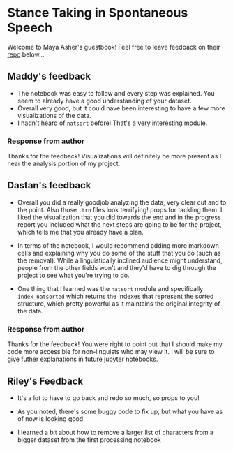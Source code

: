 # Stance Taking in Spontaneous Speech
Welcome to Maya Asher's guestbook! Feel free to leave feedback on their [repo](https://github.com/Data-Science-for-Linguists-2024/Stance-Taking-in-Spontaneous-Speech) below...

## Maddy's feedback
- The notebook was easy to follow and every step was explained. You seem to already have a good understanding of your dataset.
- Overall very good, but it could have been interesting to have a few more visualizations of the data.
- I hadn't heard of `natsort` before! That's a very interesting module.

### Response from author
Thanks for the feedback! Visualizations will definitely be more present as I near the analysis portion of my project.

## Dastan's feedback
- Overall you did a really goodjob analyzing the data, very clear cut and to the point. Also those `.trn` files look terrifying! props for tackling them. I liked the visualization that you did towards the end and in the progress report you included what the next steps are going to be for the project, which tells me that you already have a plan.

- In terms of the notebook, I would recommend adding more markdown cells and explaining why you do some of the stuff that you do (such as the removal). While a linguistically inclined audience might understand, people from the other fields won't and they'd have to dig through the project to see what you're trying to do. 

- One thing that I learned was the `natsort` module and specifically `index_natsorted` which returns the indexes that represent the sorted structure, which pretty powerful as it maintains the original integrity of the data.

### Response from author
Thanks for the feedback! You were right to point out that I should make my code more accessible for non-linguists who may view it. I will be sure to give futher explanations in future jupyter notebooks.

## Riley's Feedback
- It's a lot to have to go back and redo so much, so props to you! 

- As you noted, there's some buggy code to fix up, but what you have as of now is looking good

- I learned a bit about how to remove a larger list of characters from a bigger dataset from the first processing notebook
